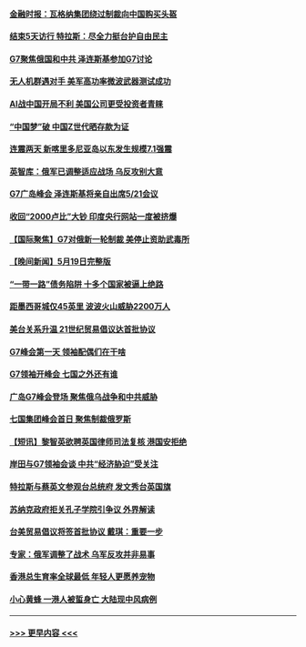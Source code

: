 #### [金融时报：瓦格纳集团绕过制裁向中国购买头盔](../pages/prog202/a103716857.md?t=05210043) 
#### [结束5天访行 特拉斯：尽全力挺台护自由民主](../pages/prog202/a103716859.md?t=05210043) 
#### [G7聚焦俄国和中共 泽连斯基参加G7讨论](../pages/prog202/a103716862.md?t=05210043) 
#### [无人机群遇对手 美军高功率微波武器测试成功](../pages/prog202/a103716800.md?t=05210043) 
#### [AI战中国开局不利 美国公司更受投资者青睐](../pages/prog202/a103716803.md?t=05210043) 
#### [“中国梦”破 中国Z世代晒存款为证](../pages/prog202/a103716807.md?t=05210043) 
#### [连震两天 新喀里多尼亚岛以东发生规模7.1强震](../pages/prog202/a103716774.md?t=05210043) 
#### [英智库：俄军已调整适应战场 乌反攻别大意](../pages/prog202/a103716771.md?t=05210043) 
#### [G7广岛峰会 泽连斯基将亲自出席5/21会议](../pages/prog202/a103716723.md?t=05210043) 
#### [收回“2000卢比”大钞 印度央行网站一度被挤爆](../pages/prog202/a103716684.md?t=05210043) 
#### [【国际聚焦】G7对俄新一轮制裁 美停止资助武毒所](../pages/prog202/a103716626.md?t=05210043) 
#### [【晚间新闻】5月19日完整版](../pages/prog202/a103716631.md?t=05210043) 
#### [“一带一路”债务陷阱 十多个国家被逼上绝路](../pages/prog202/a103716632.md?t=05210043) 
#### [距墨西哥城仅45英里 波波火山威胁2200万人](../pages/prog202/a103716531.md?t=05210043) 
#### [美台关系升温 21世纪贸易倡议达首批协议](../pages/prog202/a103716539.md?t=05210043) 
#### [G7峰会第一天 领袖配偶们在干啥](../pages/prog202/a103716540.md?t=05210043) 
#### [G7领袖开峰会 七国之外还有谁](../pages/prog202/a103716541.md?t=05210043) 
#### [广岛G7峰会登场 聚焦俄乌战争和中共威胁](../pages/prog202/a103716542.md?t=05210043) 
#### [七国集团峰会首日 聚焦制裁俄罗斯](../pages/prog202/a103716365.md?t=05210043) 
#### [【短讯】黎智英欲聘英国律师司法复核 港国安拒绝](../pages/prog202/a103716366.md?t=05210043) 
#### [岸田与G7领袖会谈 中共“经济胁迫”受关注](../pages/prog202/a103716364.md?t=05210043) 
#### [特拉斯与蔡英文参观台总统府 发文秀台英国旗](../pages/prog202/a103716367.md?t=05210043) 
#### [苏纳克政府拒关孔子学院引争议 外界解读](../pages/prog202/a103716369.md?t=05210043) 
#### [台美贸易倡议将签首批协议 戴琪：重要一步](../pages/prog202/a103716362.md?t=05210043) 
#### [专家：俄军调整了战术 乌军反攻并非易事](../pages/prog202/a103716175.md?t=05210043) 
#### [香港总生育率全球最低 年轻人更愿养宠物](../pages/prog202/a103716171.md?t=05210043) 
#### [小心黄蜂 一港人被蜇身亡 大陆现中风病例](../pages/prog202/a103716164.md?t=05210043) 

----
#### [ >>> 更早内容 <<< ](../indexes/prog202-earlier.md)
